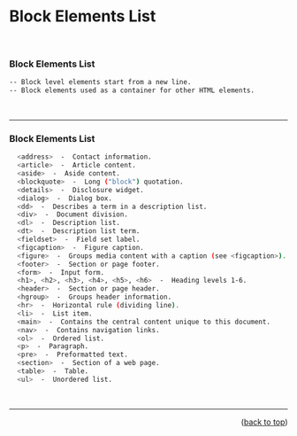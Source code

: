 <a name="topage"></a>

# Block Elements List 

<br/>

### **Block Elements List**
  ```sh
-- Block level elements start from a new line. 
-- Block elements used as a container for other HTML elements.
```
<br/>

----

### Block Elements List 
  ```sh
    <address>  -  Contact information.
    <article>  -  Article content.
    <aside>  -  Aside content.
    <blockquote>  -  Long ("block") quotation.
    <details>  -  Disclosure widget.
    <dialog>  -  Dialog box.
    <dd>  -  Describes a term in a description list.
    <div>  -  Document division.
    <dl>  -  Description list.
    <dt>  -  Description list term.
    <fieldset>  -  Field set label.
    <figcaption>  -  Figure caption.
    <figure>  -  Groups media content with a caption (see <figcaption>).
    <footer>  -  Section or page footer.
    <form>  -  Input form.
    <h1>, <h2>, <h3>, <h4>, <h5>, <h6>  -  Heading levels 1-6.
    <header>  -  Section or page header.
    <hgroup>  -  Groups header information.
    <hr>  -  Horizontal rule (dividing line).
    <li>  -  List item.
    <main>  -  Contains the central content unique to this document.
    <nav>  -  Contains navigation links.
    <ol>  -  Ordered list.
    <p>  -  Paragraph.
    <pre>  -  Preformatted text.
    <section>  -  Section of a web page.
    <table>  -  Table.
    <ul>  -  Unordered list.
```

<br/>

---

<p align="right">(<a href="#topage">back to top</a>)</p>
<br/>
<br/>
